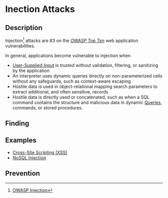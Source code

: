 # Inection Attacks

## Description
Injection[^1] attacks are #3 on the [*OWASP Top Ten*](https://owasp.org/www-project-top-ten/) web application vulnerabilities. 

[^1]: [OWASP Injection](https://owasp.org/Top10/A03_2021-Injection/)

In general, applications become vulnerable to injection when
- [User-Supplied Input](../Concepts/Web/User-Supplied%20Input.md) is trusted without validation, filtering, or sanitizing by the application
- An interpreter uses dynamic queries directly on non-parameterized cells without any safeguards, such as context-aware escaping
- Hostile data is used in object-relational mapping search parameters to extract additional, and often sensitive, records
- Hostile data is directly used or concatenated, such as when a SQL command contains the structure and malicious data in dynamic [Queries](../Concepts/General/Queries.md), commands, or stored procedures.

## Finding

## Examples
- [Cross-Site Scripting (XSS)](Cross-Site%20Scripting%20(XSS).md)
- [NoSQL Injection](NoSQL%20Injection.md)


## Prevention
